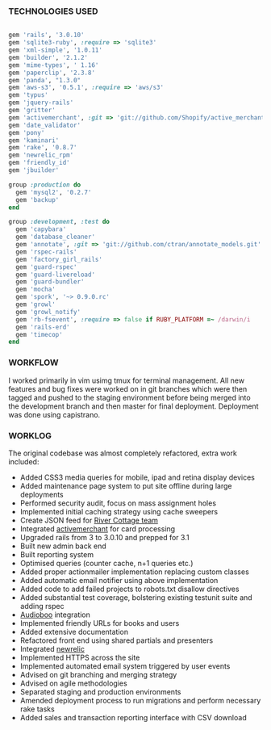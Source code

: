 ### TECHNOLOGIES USED 

```ruby

gem 'rails', '3.0.10'
gem 'sqlite3-ruby', :require => 'sqlite3'
gem 'xml-simple', '1.0.11'
gem 'builder', '2.1.2'
gem 'mime-types', ' 1.16'
gem 'paperclip', '2.3.8'
gem 'panda', "1.3.0"
gem 'aws-s3', '0.5.1', :require => 'aws/s3'
gem 'typus'
gem 'jquery-rails'
gem 'gritter'
gem 'activemerchant', :git => 'git://github.com/Shopify/active_merchant.git'
gem 'date_validator'
gem 'pony'
gem 'kaminari'
gem 'rake', '0.8.7'
gem 'newrelic_rpm'
gem 'friendly_id'
gem 'jbuilder'

group :production do
  gem 'mysql2', '0.2.7'
  gem 'backup'
end

group :development, :test do
  gem 'capybara'
  gem 'database_cleaner'
  gem 'annotate', :git => 'git://github.com/ctran/annotate_models.git'
  gem 'rspec-rails'
  gem 'factory_girl_rails'
  gem 'guard-rspec'
  gem 'guard-livereload'
  gem 'guard-bundler'
  gem 'mocha'
  gem 'spork', '~> 0.9.0.rc'
  gem 'growl'
  gem 'growl_notify'
  gem 'rb-fsevent', :require => false if RUBY_PLATFORM =~ /darwin/i
  gem 'rails-erd'
  gem 'timecop'
end

````

### WORKFLOW

I worked primarily in vim usimg tmux for terminal management. All new features and bug fixes were worked on in git branches which were then tagged and pushed to the staging environment before being merged into the development branch and then master for final deployment. Deployment
was done using capistrano. 

### WORKLOG

The original codebase was almost completely refactored, extra work included:

* Added CSS3 media queries for mobile, ipad and retina display devices
* Added maintenance page system to put site offline during large deployments
* Performed security audit, focus on mass assignment holes
* Implemented initial caching strategy using cache sweepers
* Create JSON feed for [River Cottage team](http://www.peoplefund.it/) 
* Integrated [activemerchant](https://github.com/Shopify/active_merchant) for card processing
* Upgraded rails from 3 to 3.0.10 and prepped for 3.1
* Built new admin back end
* Built reporting system
* Optimised queries (counter cache, n+1 queries etc.)
* Added proper actionmailer implementation replacing custom classes
* Added automatic email notifier using above implementation
* Added code to add failed projects to robots.txt disallow directives
* Added substantial test coverage, bolstering existing testunit suite and adding rspec
* [Audioboo](http://audioboo.fm) integration
* Implemented friendly URLs for books and users
* Added extensive documentation
* Refactored front end using shared partials and presenters
* Integrated [newrelic](https://github.com/newrelic/rpm)
* Implemented HTTPS across the site
* Implemented automated email system triggered by user events
* Advised on git branching and merging strategy
* Advised on agile methodologies
* Separated staging and production environments
* Amended deployment process to run migrations and perform necessary rake tasks
* Added sales and transaction reporting interface with CSV download